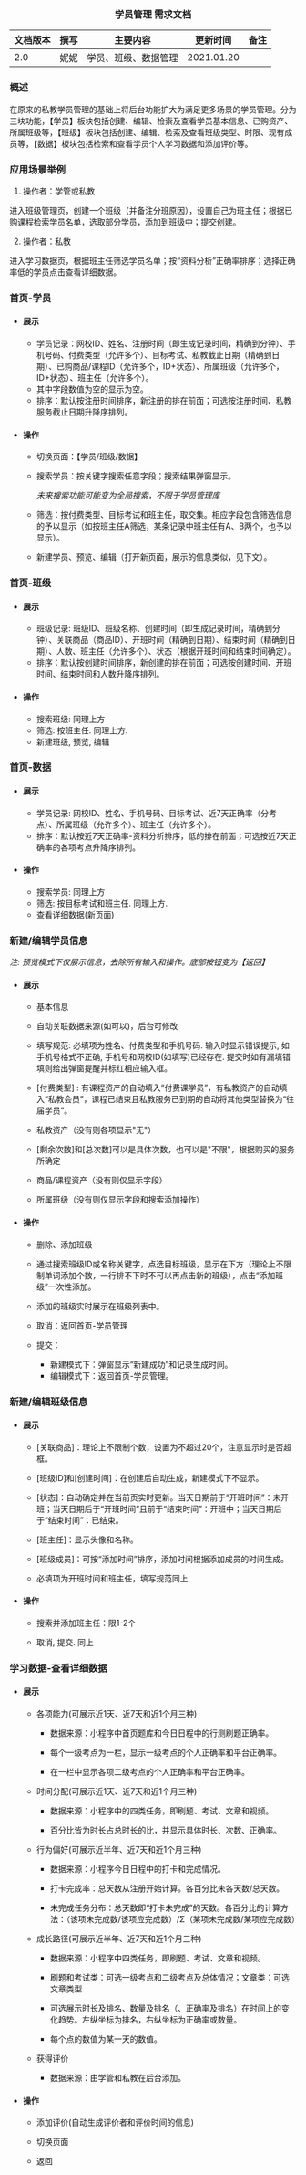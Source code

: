 <center><h3>学员管理 需求文档</h3></center>

| 文档版本 | 撰写 | 主要内容             | 更新时间   | 备注 |
| -------- | ---- | -------------------- | ---------- | ---- |
| 2.0      | 妮妮 | 学员、班级、数据管理 | 2021.01.20 |      |



### 概述

​		在原来的私教学员管理的基础上将后台功能扩大为满足更多场景的学员管理。分为三块功能，【学员】板块包括创建、编辑、检索及查看学员基本信息、已购资产、所属班级等，【班级】板块包括创建、编辑、检索及查看班级类型、时限、现有成员等，【数据】板块包括检索和查看学员个人学习数据和添加评价等。



### 应用场景举例

1. 操作者：学管或私教

进入班级管理页，创建一个班级（并备注分班原因），设置自己为班主任；根据已购课程检索学员名单，选取部分学员，添加到班级中；提交创建。

2. 操作者：私教

进入学习数据页，根据班主任筛选学员名单；按“资料分析”正确率排序；选择正确率低的学员点击查看详细数据。



### 首页-学员

- #### 展示

  - 学员记录：网校ID、姓名、注册时间（即生成记录时间，精确到分钟）、手机号码、付费类型（允许多个）、目标考试、私教截止日期（精确到日期）、已购商品/课程ID（允许多个，ID+状态）、所属班级（允许多个，ID+状态）、班主任（允许多个）。
  - 其中字段数值为空的显示为空。
  - 排序：默认按注册时间排序，新注册的排在前面；可选按注册时间、私教服务截止日期升降序排列。

- #### 操作

  - 切换页面：【学员/班级/数据】

  - 搜索学员：按关键字搜索任意字段；搜索结果弹窗显示。

    *未来搜索功能可能变为全局搜索，不限于学员管理库*

  - 筛选：按付费类型、目标考试和班主任，取交集。相应字段包含筛选信息的予以显示（如按班主任A筛选，某条记录中班主任有A、B两个，也予以显示）。
  - 新建学员、预览、编辑（打开新页面，展示的信息类似，见下文）。



### 首页-班级

- #### 展示

  - 班级记录: 班级ID、班级名称、创建时间（即生成记录时间，精确到分钟）、关联商品（商品ID）、开班时间（精确到日期）、结束时间（精确到日期）、人数、班主任（允许多个）、状态（根据开班时间和结束时间确定）。
  - 排序：默认按创建时间排序，新创建的排在前面；可选按创建时间、开班时间、结束时间和人数升降序排列。

- #### 操作

  - 搜索班级: 同理上方
  - 筛选: 按班主任. 同理上方.
  - 新建班级, 预览, 编辑



### 首页-数据

- #### 展示

  - 学员记录: 网校ID、姓名、手机号码、目标考试、近7天正确率（分考点）、所属班级（允许多个）、班主任（允许多个）。
  - 排序：默认按近7天正确率-资料分析排序，低的排在前面；可选按近7天正确率的各项考点升降序排列。

- #### 操作

  - 搜索学员: 同理上方
  - 筛选: 按目标考试和班主任. 同理上方.
  - 查看详细数据(新页面)



### 新建/编辑学员信息

*注: 预览模式下仅展示信息，去除所有输入和操作。底部按钮变为【返回】*

- #### 展示

  -  基本信息

    - 自动关联数据来源(如可以)，后台可修改

    - 填写规范: 必填项为姓名、付费类型和手机号码. 输入时显示错误提示, 如手机号格式不正确, 手机号和网校ID(如填写)已经存在. 提交时如有漏填错填则给出弹窗提醒并标红相应输入框。
    - [付费类型] : 有课程资产的自动填入“付费课学员”，有私教资产的自动填入“私教会员”，课程已结束且私教服务已到期的自动将其他类型替换为“往届学员”。

  -  私教资产（没有则各项显示"无"）

    - [剩余次数]和[总次数]可以是具体次数，也可以是"不限"，根据购买的服务所确定

  - 商品/课程资产（没有则仅显示字段）

  - 所属班级（没有则仅显示字段和搜索添加操作）

- #### 操作

  -  删除、添加班级

    - 通过搜索班级ID或名称关键字，点选目标班级，显示在下方（理论上不限制单词添加个数，一行排不下时不可以再点击新的班级），点击“添加班级”一次性添加。

    - 添加的班级实时展示在班级列表中。

  - 取消：返回首页-学员管理

  - 提交：
    - 新建模式下：弹窗显示“新建成功”和记录生成时间。
    - 编辑模式下：返回首页-学员管理。



### 新建/编辑班级信息

- #### 展示

  - [关联商品]：理论上不限制个数，设置为不超过20个，注意显示时是否超框。

  - [班级ID]和[创建时间]：在创建后自动生成，新建模式下不显示。

  - [状态]：自动确定并在当前页实时更新。当天日期前于“开班时间”：未开班；当天日期后于“开班时间”且前于“结束时间”：开班中；当天日期后于“结束时间”：已结束。

  - [班主任]：显示头像和名称。

  - [班级成员]：可按“添加时间”排序，添加时间根据添加成员的时间生成。

  - 必填项为开班时间和班主任，填写规范同上.

- #### 操作

  - 搜索并添加班主任：限1-2个

  - 取消, 提交. 同上



### 学习数据-查看详细数据

- #### 展示

  - 各项能力(可展示近1天、近7天和近1个月三种)

    - 数据来源：小程序中首页题库和今日日程中的行测刷题正确率。

    - 每个一级考点为一栏，显示一级考点的个人正确率和平台正确率。

    - 在一栏中显示各项二级考点的个人正确率和平台正确率。

  - 时间分配(可展示近1天、近7天和近1个月三种)

    - 数据来源：小程序中的四类任务，即刷题、考试、文章和视频。

    - 百分比皆为时长占总时长的比，并显示具体时长、次数、正确率。

  - 行为偏好(可展示近半年、近7天和近1个月三种)

    - 数据来源：小程序今日日程中的打卡和完成情况。

    - 打卡完成率：总天数从注册开始计算。各百分比未各天数/总天数。

    - 未完成任务分布：总天数即“打卡未完成”的天数。各百分比的计算方法：（该项未完成数/该项应完成数）/Σ（某项未完成数/某项应完成数）

  - 成长路径(可展示近半年、近7天和近1个月三种)

    - 数据来源：小程序中四类任务，即刷题、考试、文章和视频。

    - 刷题和考试类：可选一级考点和二级考点及总体情况；文章类：可选文章类型

    - 可选展示时长及排名、数量及排名（、正确率及排名）在时间上的变化趋势。左纵坐标为排名，右纵坐标为正确率或数量。

    - 每个点的数值为某一天的数值。

  - 获得评价

    - 数据来源：由学管和私教在后台添加。

- #### 操作

  - 添加评价(自动生成评价者和评价时间的信息)

  - 切换页面

  - 返回